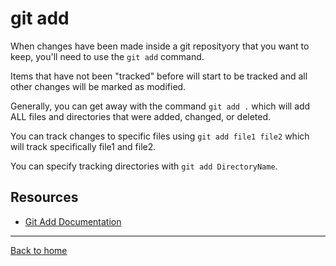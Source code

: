 # git add

When changes have been made inside a git reposityory that you want to keep, you'll need to use the `git add` command. 

Items that have not been "tracked" before will start to be tracked and all other changes will be marked as modified.

 Generally, you can get away with the command `git add .` which will add ALL files and directories that were added, changed, or deleted. 

 You can track changes to specific files using `git add file1 file2` which will track specifically file1 and file2. 

 You can specify tracking directories with `git add DirectoryName`.

 ## Resources 
 - [Git Add Documentation](https://git-scm.com/docs/git-add)
 
 ---
 
 [Back to home](../README.md)